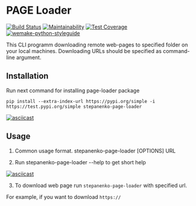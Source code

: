 # PAGE Loader

[![Build Status](https://github.com/StepanenkoArtem/python-project-lvl3/workflows/Build/badge.svg)](https://github.com/StepanenkoArtem/python-project-lvl3/actions)
[![Maintainability](https://api.codeclimate.com/v1/badges/0c5f98e70a04ca23c02c/maintainability)](https://codeclimate.com/github/StepanenkoArtem/python-project-lvl3/maintainability)
[![Test Coverage](https://codecov.io/gh/StepanenkoArtem/python-project-lvl3/branch/master/graph/badge.svg)](https://codecov.io/gh/StepanenkoArtem/python-project-lvl3)
[![wemake-python-styleguide](https://img.shields.io/badge/style-wemake-000000.svg)](https://github.com/wemake-services/wemake-python-styleguide)

This CLI programm downloading remote web-pages to specified folder on your local machines.
Downloading URLs should be specified as command-line argument.

## Installation

Run next command for installing page-loader package

    pip install --extra-index-url https://pypi.org/simple -i https://test.pypi.org/simple stepanenko-page-loader

[![asciicast](https://asciinema.org/a/YMkldndyX6mn4RRIjuzhTu4na.svg)](https://asciinema.org/a/YMkldndyX6mn4RRIjuzhTu4na)

## Usage

1. Common usage format.
    stepanenko-page-loader [OPTIONS] URL

2. Run
    stepanenko-page-loader --help
to get short help

[![asciicast](https://asciinema.org/a/JWt2OkkZI4RQUMyfnwxDfCOsh.svg)](https://asciinema.org/a/JWt2OkkZI4RQUMyfnwxDfCOsh)

3. To download web page run `stepanenko-page-loader` with specified url.

For example, if you want to download `https://`
